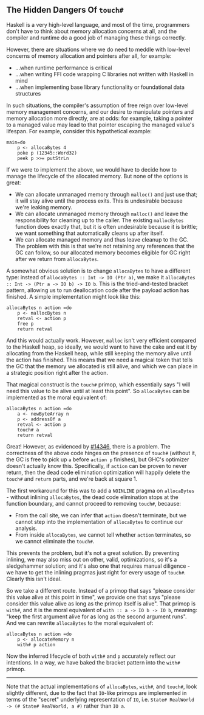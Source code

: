 ## The Hidden Dangers Of `touch#`


Haskell is a very high-level language, and most of the time, programmers don't have to think about memory allocation concerns at all, and the compiler and runtime do a good job of managing these things correctly.


However, there are situations where we do need to meddle with low-level concerns of memory allocation and pointers after all, for example:

- ...when runtime performance is critical
- ...when writing FFI code wrapping C libraries not written with Haskell in mind
- ...when implementing base library functionality or foundational data structures


In such situations, the compiler's assumption of free reign over low-level memory management concerns, and our desire to manipulate pointers and memory allocation more directly, are at odds: for example, taking a pointer to a managed value may lead to that pointer escaping the managed value's lifespan. For example, consider this hypothetical example:

```
main=do
    p <- allocaBytes 4
    poke p (12345::Word32)
    peek p >>= putStrLn
```


If we were to implement the above, we would have to decide how to manage the lifecycle of the allocated memory. But none of the options is great:

- We can allocate unmanaged memory through `malloc()` and just use that; it will stay alive until the process exits. This is undesirable because we're leaking memory.
- We can allocate unmanaged memory through `malloc()` and leave the responsibility for cleaning up to the caller. The existing `mallocBytes` function does exactly that, but it is often undesirable because it is brittle; we want something that automatically cleans up after itself.
- We can allocate managed memory and thus leave cleanup to the GC. The problem with this is that we're not retaining any references that the GC can follow, so our allocated memory becomes eligible for GC right after we return from `allocaBytes`.


A somewhat obvious solution is to change `allocaBytes` to have a different type: instead of `allocaBytes :: Int -> IO (Ptr a)`, we make it `allocaBytes :: Int -> (Ptr a -> IO b) -> IO b`. This is the tried-and-tested bracket pattern, allowing us to run deallocation code after the payload action has finished. A simple implementation might look like this:

```
allocaBytes n action =do
    p <- mallocBytes n
    retval <- action p
    free p
    return retval
```


And this would actually work. However, `malloc` isn't very efficient compared to the Haskell heap, so ideally, we would want to have the cake and eat it by allocating from the Haskell heap, while still keeping the memory alive until the action has finished. This means that we need a magical token that tells the GC that the memory we allocated is still alive, and which we can place in a strategic position right after the action. 


That magical construct is the `touch#` primop, which essentially says "I will need this value to be alive until at least this point". So `allocaBytes` can be implemented as the moral equivalent of:

```
allocaBytes n action =do
    a <- newByteArray n
    p <- addressOf a
    retval <- action p
    touch# a
    return retval
```


Great! However, as evidenced by [\#14346](https://gitlab.haskell.org//ghc/ghc/issues/14346), there is a problem. The correctness of the above code hinges on the presence of `touch#` (without it, the GC is free to pick up `a` before `action p` finishes), but GHC's optimizer doesn't actually know this. Specifically, if `action` can be proven to never return, then the dead code elimination optimization will happily delete the `touch#` and `return` parts, and we're back at square 1.


The first workaround for this was to add a `NOINLINE` pragma on `allocaBytes` - without inlining `allocaBytes`, the dead code elimination stops at the function boundary, and cannot proceed to removing `touch#`, because:

- From the call site, we can infer that `action` doesn't terminate, but we cannot step into the implementation of `allocaBytes` to continue our analysis.
- From inside `allocaBytes`, we cannot tell whether `action` terminates, so we cannot eliminate the `touch#`.


This prevents the problem, but it's not a great solution. By preventing inlining, we may also miss out on other, valid, optimizations, so it's a sledgehammer solution; and it's also one that requires manual diligence - we have to get the inlining pragmas just right for every usage of `touch#`. Clearly this isn't ideal.


So we take a different route. Instead of a primop that says "please consider this value alive at this point in time", we provide one that says "please consider this value alive as long as the primop itself is alive". That primop is `with#`, and it is the moral equivalent of `with :: a -> IO b -> IO b`, meaning: "keep the first argument alive for as long as the second argument runs". And we can rewrite `allocaBytes` to the moral equivalent of:

```
allocaBytes n action =do
    p <- allocateMemory n
    with# p action
```


Now the inferred lifecycle of both `with#` and `p` accurately reflect our intentions. In a way, we have baked the bracket pattern into the `with#` primop.

---


Note that the actual implementations of `allocaBytes`, `with#`, and `touch#`, look slightly different, due to the fact that `IO`-like primops are implemented in terms of the "secret" underlying representation of `IO`, i.e. `State# RealWorld -> (# State# RealWorld, a #)` rather than `IO a`.
